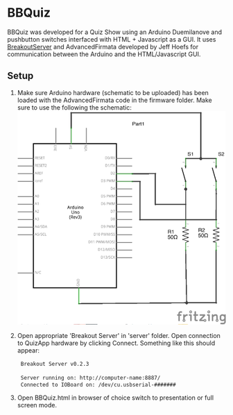 BBQuiz
===================

BBQuiz was developed for a Quiz Show using an Arduino Duemilanove and pushbutton switches interfaced with HTML + Javascript as a GUI. It uses [BreakoutServer](https://github.com/soundanalogous/Breakout) and AdvancedFirmata developed by Jeff Hoefs for communication between the Arduino and the HTML/Javascript GUI.


Setup
------

1. Make sure Arduino hardware (schematic to be uploaded) has been loaded with the AdvancedFirmata code in the firmware folder. Make sure to use the following the schematic:
![alt tag](BBQuizSchematic.png)

2. Open appropriate 'Breakout Server' in 'server' folder. Open connection to QuizApp hardware by clicking Connect. Something like this should appear:

        Breakout Server v0.2.3
        
        Server running on: http://computer-name:8887/
        Connected to IOBoard on: /dev/cu.usbserial-#######


3. Open BBQuiz.html in browser of choice switch to presentation or full screen mode.
